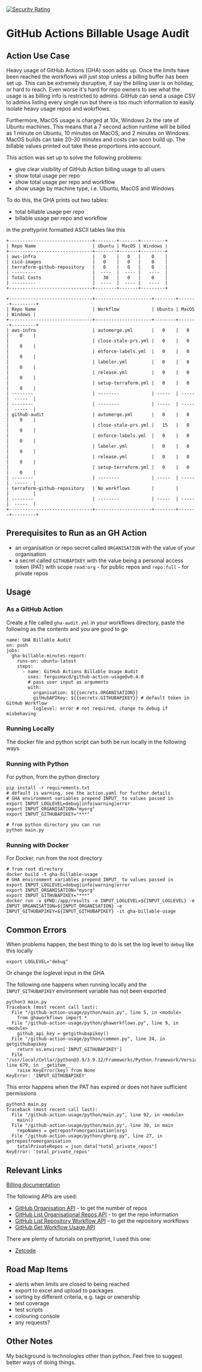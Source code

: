 [![Security Rating](https://sonarcloud.io/api/project_badges/measure?project=fergusmacd_github-action-usage&metric=security_rating)](https://sonarcloud.io/summary/new_code?id=fergusmacd_github-action-usage)

# GitHub Actions Billable Usage Audit

## Action Use Case

Heavy usage of GitHub Actions (GHA) soon adds up. Once the limits have been reached the workflows will just stop unless
a billing buffer has been set up. This can be extremely disruptive, if say the billing user is on holiday, or hard to
reach. Even worse it's hard for repo owners to see what the usage is as billing info is restricted to admins. GitHub can
send a usage CSV to admins listing every single run but there is too much information to easily isolate heavy usage
repos and wokrflows.

Furthermore, MacOS usage is charged at 10x, Windows 2x the rate of Ubuntu machines. This means that a 7 second action
runtime will be billed as 1 minute on Ubuntu, 10 minutes on MacOS, and 2 minutes on Windows. MacOS builds can take 20-30
minutes and costs can soon build up. The billable values printed out take these proportions into account.

This action was set up to solve the following problems:

- give clear visibility of GitHub Action billing usage to all users
- show total usage per repo
- show total usage per repo and workflow
- show usage by machine type, i.e. Ubuntu, MacOS and Windows

To do this, the GHA prints out two tables:

- total billable usage per repo
- billable usage per repo and workflow

in the prettyprint formatted ASCII tables like this

```
+-------------------------------+--------+-------+---------+
| Repo Name                     | Ubuntu | MacOS | Windows |
+-------------------------------+--------+-------+---------+
| aws-infra                     |   0    |   0   |    0    |
| cicd-images                   |   0    |   0   |    0    |
| terraform-github-repository   |   0    |   0   |    0    |
| ---------                     |  ----  |  ---- |   ----  |
| Total Costs                   |   30   |   0   |    0    |
| ---------                     |  ----  |  ---- |   ----  |
+-------------------------------+--------+-------+---------+

+-------------------------------+---------------------+--------+-------+---------+
| Repo Name                     | Workflow            | Ubuntu | MacOS | Windows |
+-------------------------------+---------------------+--------+-------+---------+
| aws-infra                     | automerge.yml       |   0    |   0   |    0    |
|                               | close-stale-prs.yml |   0    |   0   |    0    |
|                               | enforce-labels.yml  |   0    |   0   |    0    |
|                               | labeler.yml         |   0    |   0   |    0    |
|                               | release.yml         |   0    |   0   |    0    |
|                               | setup-terraform.yml |   0    |   0   |    0    |
| --------                      | --------            | -----  | ----- |  -----  |
| --------                      | --------            | -----  | ----- |  -----  |
| github-audit                  | automerge.yml       |   0    |   0   |    0    |
|                               | close-stale-prs.yml |   15   |   0   |    0    |
|                               | enforce-labels.yml  |   0    |   0   |    0    |
|                               | labeler.yml         |   0    |   0   |    0    |
|                               | release.yml         |   0    |   0   |    0    |
|                               | setup-terraform.yml |   0    |   0   |    0    |
| --------                      | --------            | -----  | ----- |  -----  |
| terraform-github-repository   | No workflows        |        |       |         |
| --------                      | --------            | -----  | ----- |  -----  |
+-------------------------------+---------------------+--------+-------+---------+
```

## Prerequisites to Run as an GH Action

- an organisation or repo secret called `ORGANISATION` with the value of your organisation
- a secret called `GITHUBAPIKEY` with the value being a personal access token (PAT) with scope `read:org` - for public
  repos and `repo:full` - for private repos

## Usage

### As a GitHub Action

Create a file called `gha-audit.yml` in your workflows directory, paste the following as the contents and you are good
to go

```
name: GHA Billable Audit
on: push
jobs:
  gha-billable-minutes-report:
    runs-on: ubuntu-latest
    steps:
      - name: GitHub Actions Billable Usage Audit
        uses: fergusmacd/github-action-usage@v0.4.0
        # pass user input as arguments
        with:
          organisation: ${{secrets.ORGANISATION}}
          gitHubAPIKey: ${{secrets.GITHUBAPIKEY}} # default token in GitHub Workflow
          loglevel: error # not required, change to debug if misbehaving
```

### Running Locally

The docker file and python script can both be run locally in the following ways.

### Running with Python

For python, from the python directory

```shell
pip install -r requirements.txt
# default is warning, see the action.yaml for further details
# GHA environment variables prepend INPUT_ to values passed in
export INPUT_LOGLEVEL=debug|info|warning|error
export INPUT_ORGANISATION="myorg"
export INPUT_GITHUBAPIKEY="***"

# from python directory you can run
python main.py
```

### Running with Docker

For Docker, run from the root directory

```shell
# from root directory
docker build -t gha-billable-usage .
# GHA environment variables prepend INPUT_ to values passed in
export INPUT_LOGLEVEL=debug|info|warning|error
export INPUT_ORGANISATION="myorg"
export INPUT_GITHUBAPIKEY="***"
docker run -v $PWD:/app/results -e INPUT_LOGLEVEL=${INPUT_LOGLEVEL} -e INPUT_ORGANISATION=${INPUT_ORGANISATION} -e INPUT_GITHUBAPIKEY=${INPUT_GITHUBAPIKEY} -it gha-billable-usage
```

## Common Errors

When problems happen, the best thing to do is set the log level to `debug` like this locally

```shell
export LOGLEVEL="debug"
```

Or change the loglevel input in the GHA

The following one happens when running locally and the `INPUT_GITHUBAPIKEY` environment variable has not been exported

```shell
python3 main.py
Traceback (most recent call last):
  File "/github-action-usage/python/main.py", line 5, in <module>
    from ghaworkflows import *
  File "/github-action-usage/python/ghaworkflows.py", line 9, in <module>
    github_api_key = getgithubapikey()
  File "/github-action-usage/python/common.py", line 24, in getgithubapikey
    return os.environ['INPUT_GITHUBAPIKEY']
  File "/usr/local/Cellar/python@3.9/3.9.12/Frameworks/Python.framework/Versions/3.9/lib/python3.9/os.py", line 679, in __getitem__
    raise KeyError(key) from None
KeyError: 'INPUT_GITHUBAPIKEY'

```

This error happens when the PAT has expired or does not have sufficient permissions

```shell
python3 main.py                                                     
Traceback (most recent call last):
  File "/github-action-usage/python/main.py", line 92, in <module>
    main()
  File "/github-action-usage/python/main.py", line 30, in main
    repoNames = getreposfromorganisation(org)
  File "/github-action-usage/python/ghorg.py", line 27, in getreposfromorganisation
    totalPrivateRepos = json_data["total_private_repos"]
KeyError: 'total_private_repos'
```

## Relevant Links

[Billing documentation](https://docs.github.com/en/billing/managing-billing-for-github-actions/about-billing-for-github-actions#calculating-minute-and-storage-spending)

The following APIs are used:

- [GitHub Organisation API](https://docs.github.com/en/rest/orgs/orgs#get-an-organization) - to get the number of repos
- [GitHub List Organisational Repos API](https://docs.github.com/en/rest/repos/repos#list-organization-repositories) -
  to get the repo information
- [GitHub List Repository Workflow API](https://docs.github.com/en/rest/actions/workflows#list-repository-workflows) -
  to get the repository workflows
- [GitHub Get Workflow Usage API](https://docs.github.com/en/rest/actions/workflows#get-workflow-usage)

There are plenty of tutorials on prettyprint, I used this one:

- [Zetcode](https://zetcode.com/python/prettytable/)

## Road Map Items

- alerts when limits are closed to being reached
- export to excel and upload to packages
- sorting by different criteria, e.g. tags or ownership
- test coverage
- test scripts
- colouring console
- any requests?

## Other Notes

My background is technologies other than python. Feel free to suggest better ways of doing things.